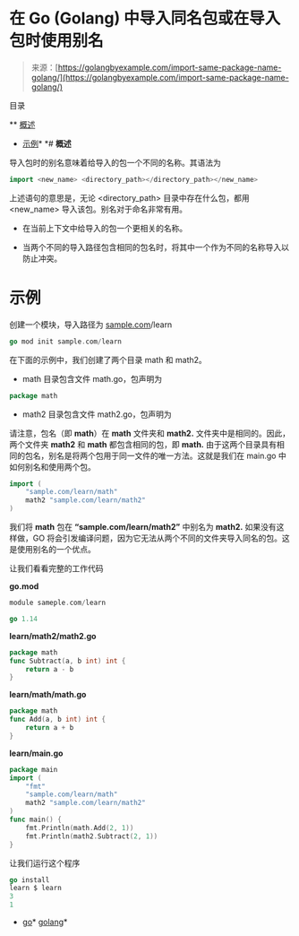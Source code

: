 <!--yml

类别：未分类

日期：2024-10-13 06:30:49

-->

# 在 Go (Golang) 中导入同名包或在导入包时使用别名

> 来源：[https://golangbyexample.com/import-same-package-name-golang/](https://golangbyexample.com/import-same-package-name-golang/)

目录

**   [概述](#Overview "Overview")

+   [示例](#Example "Example")*  *# **概述**

导入包时的别名意味着给导入的包一个不同的名称。其语法为

```go
import <new_name> <directory_path></directory_path></new_name>
```

上述语句的意思是，无论 <directory_path> 目录中存在什么包，都用 <new_name> 导入该包。别名对于命名非常有用。

+   在当前上下文中给导入的包一个更相关的名称。

+   当两个不同的导入路径包含相同的包名时，将其中一个作为不同的名称导入以防止冲突。

# **示例**

创建一个模块，导入路径为 [sample.com](http://sample.com)/learn

```go
go mod init sample.com/learn
```

在下面的示例中，我们创建了两个目录 math 和 math2。

+   math 目录包含文件 math.go，包声明为

```go
package math
```

+   math2 目录包含文件 math2.go，包声明为

请注意，包名（即 **math**）在 **math** 文件夹和 **math2\.** 文件夹中是相同的。因此，两个文件夹 **math2** 和 **math** 都包含相同的包，即 **math.** 由于这两个目录具有相同的包名，别名是将两个包用于同一文件的唯一方法。这就是我们在 main.go 中如何别名和使用两个包。

```go
import (
    "sample.com/learn/math"
    math2 "sample.com/learn/math2"
)
```

我们将 **math** 包在 **“sample.com/learn/math2”** 中别名为 **math2\.** 如果没有这样做，GO 将会引发编译问题，因为它无法从两个不同的文件夹导入同名的包。这是使用别名的一个优点。

让我们看看完整的工作代码

**go.mod**

```go
module sameple.com/learn

go 1.14
```

**learn/math2/math2.go**

```go
package math
func Subtract(a, b int) int {
    return a - b
}
```

**learn/math/math.go**

```go
package math
func Add(a, b int) int {
    return a + b
}
```

**learn/main.go**

```go
package main
import (
    "fmt"
    "sample.com/learn/math"
    math2 "sample.com/learn/math2"
)
func main() {
    fmt.Println(math.Add(2, 1))
    fmt.Println(math2.Subtract(2, 1))
}
```

让我们运行这个程序

```go
go install
learn $ learn
3
1
```

+   [go](https://golangbyexample.com/tag/go/)*   [golang](https://golangbyexample.com/tag/golang/)*
